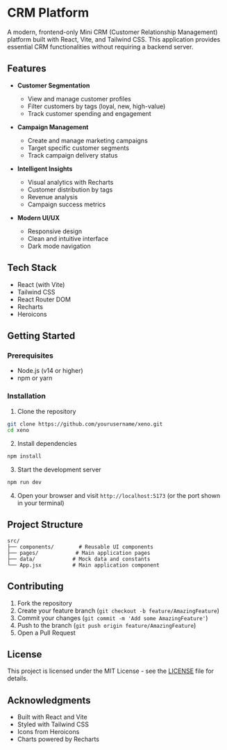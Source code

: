 #  CRM Platform

A modern, frontend-only Mini CRM (Customer Relationship Management) platform built with React, Vite, and Tailwind CSS. This application provides essential CRM functionalities without requiring a backend server.

## Features

- **Customer Segmentation**
  - View and manage customer profiles
  - Filter customers by tags (loyal, new, high-value)
  - Track customer spending and engagement

- **Campaign Management**
  - Create and manage marketing campaigns
  - Target specific customer segments
  - Track campaign delivery status

- **Intelligent Insights**
  - Visual analytics with Recharts
  - Customer distribution by tags
  - Revenue analysis
  - Campaign success metrics

- **Modern UI/UX**
  - Responsive design
  - Clean and intuitive interface
  - Dark mode navigation

## Tech Stack

- React (with Vite)
- Tailwind CSS
- React Router DOM
- Recharts
- Heroicons

## Getting Started

### Prerequisites

- Node.js (v14 or higher)
- npm or yarn

### Installation

1. Clone the repository
```bash
git clone https://github.com/yourusername/xeno.git
cd xeno
```

2. Install dependencies
```bash
npm install
```

3. Start the development server
```bash
npm run dev
```

4. Open your browser and visit `http://localhost:5173` (or the port shown in your terminal)

## Project Structure

```
src/
├── components/        # Reusable UI components
├── pages/            # Main application pages
├── data/            # Mock data and constants
└── App.jsx          # Main application component
```

## Contributing

1. Fork the repository
2. Create your feature branch (`git checkout -b feature/AmazingFeature`)
3. Commit your changes (`git commit -m 'Add some AmazingFeature'`)
4. Push to the branch (`git push origin feature/AmazingFeature`)
5. Open a Pull Request

## License

This project is licensed under the MIT License - see the [LICENSE](LICENSE) file for details.

## Acknowledgments

- Built with React and Vite
- Styled with Tailwind CSS
- Icons from Heroicons
- Charts powered by Recharts
